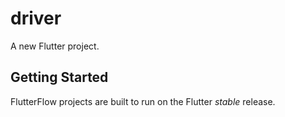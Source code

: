 # driver

A new Flutter project.

## Getting Started

FlutterFlow projects are built to run on the Flutter _stable_ release.
